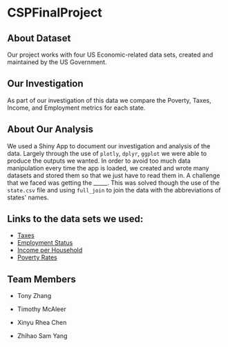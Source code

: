 # CSPFinalProject

## About Dataset

Our project works with four US Economic-related data sets, created and maintained by the US Government. 

## Our Investigation

As part of our investigation of this data we compare the Poverty, Taxes, Income, and Employment metrics for each state.

## About Our Analysis

We used a Shiny App to document our investigation and analysis of the data. Largely through the use of `plotly`, `dplyr`, `ggplot` we were able to produce the outputs we wanted. In order to avoid too much data manipulation every time the app is loaded, we created and wrote many datasets and stored them so that we just have to read them in. A challenge that we faced was getting the _____. This was solved though the use of the `state.csv` file and using `full_join` to join the data with the abbreviations of states' names.

## Links to the data sets we used:
- [Taxes](https://factfinder.census.gov/faces/tableservices/jsf/pages/productview.xhtml?pid=STC_2015_00A1&prodType=table)
- [Employment Status](https://factfinder.census.gov/faces/tableservices/jsf/pages/productview.xhtml?pid=ACS_15_5YR_DP03&prodType=table)
- [Income per Household](https://factfinder.census.gov/faces/tableservices/jsf/pages/productview.xhtml?pid=ACS_15_5YR_DP03&prodType=table)
- [Poverty Rates](https://factfinder.census.gov/faces/tableservices/jsf/pages/productview.xhtml?pid=ACS_15_5YR_S1701&prodType=table)

## Team Members

 - Tony Zhang

 - Timothy McAleer

 - Xinyu Rhea Chen

 - Zhihao Sam Yang
